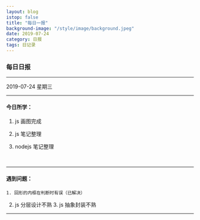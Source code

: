 ```yaml
---
layout: blog
istop: false
title: "每日一报"
background-image: "/style/image/background.jpeg"
date: 2019-07-24
category: 日报
tags: 日记录
---
```


### 每日日报

---

2019-07-24 星期三

---

#### 今日所学：

1.  js 画图完成

2.  js 笔记整理

3.  nodejs 笔记整理

    ​

---

#### 遇到问题：

    1. 回形的内框在判断时有误（已解决）

2. js 分层设计不熟 3. js 抽象封装不熟

---
